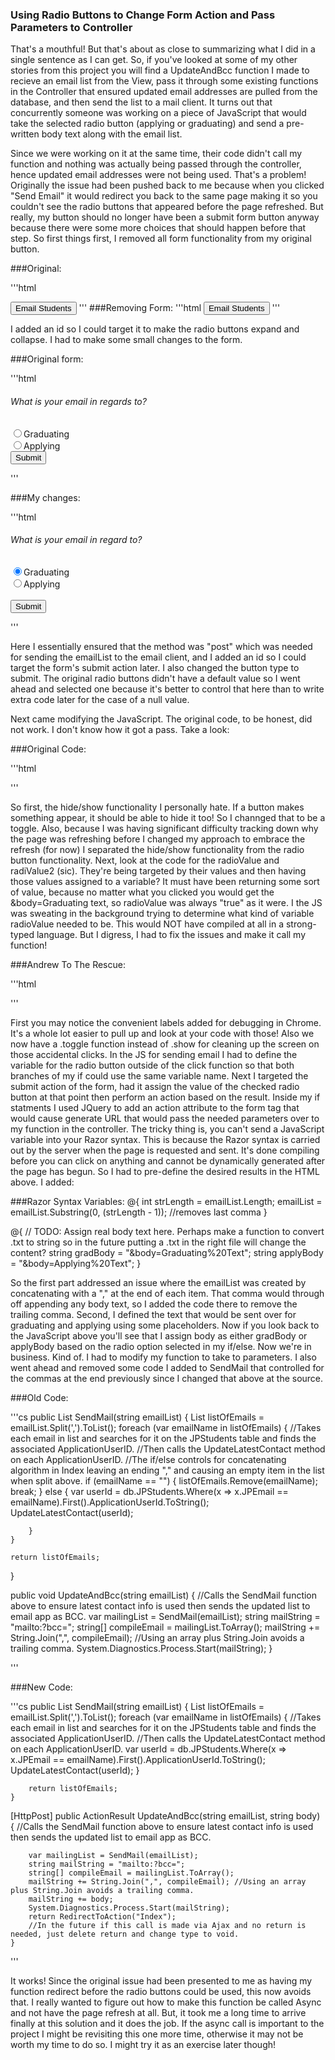 ### Using Radio Buttons to Change Form Action and Pass Parameters to Controller

That's a mouthful!  But that's about as close to summarizing what I did in a single sentence as I can get.  So, if you've looked at some of my other stories from this project you will find a UpdateAndBcc function I made to recieve an email list from the View, pass it through some existing functions in the Controller that ensured updated email addresses are pulled from the database, and then send the list to a mail client.  It turns out that concurrently someone was working on a piece of JavaScript that would take the selected radio button (applying or graduating) and send a pre-written body text along with the email list.

Since we were working on it at the same time, their code didn't call my function and nothing was actually being passed through the controller, hence updated email addresses were not being used.  That's a problem!  Originally the issue had been pushed back to me because when you clicked "Send Email" it would redirect you back to the same page making it so you couldn't see the radio buttons that appeared before the page refreshed.  But really, my button should no longer have been a submit form button anyway because there were some more choices that should happen before that step.  So first things first, I removed all form functionality from my original button.

###Original:

'''html
<form style="display: inline" action="mailto:?bcc=@emailList" method="post">
	<button class="btn btn-primary">Email Students</button>
</form>
'''
###Removing Form:
 '''html
<button class="btn btn-primary" id="email-students" type="button">Email Students</button>
'''

I added an id so I could target it to make the radio buttons expand and collapse.  I had to make some small changes to the form.

###Original form:

'''html
<div id="email-students-popup">
	<h6>What is your email in regards to?</h6>
	<form>
		<input type="radio" name="email" value="graduating"/>Graduating<br />
		<input type="radio" name="email" value="applying"/>Applying<br />
		<button class="btn btn-primary"id="email-students-submit" type="button">Submit</button>
	</form>
</div>
'''

###My changes:

'''html
<div id="email-students-popup">
	<h6 class="mt-2">What is your email in regard to?</h6>
	<form id="submit-form" method="post">
		<input type="radio" name="email" value="graduating" checked="checked" />Graduating<br />
		<input type="radio" name="email" value="applying" />Applying<br /><br />
		<button class="btn btn-primary" type="submit" id="submit-button">Submit</button>
	</form>
</div>
'''

Here I essentially ensured that the method was "post" which was needed for sending the emailList to the email client, and I added an id so I could target the form's submit action later.  I also changed the button type to submit.  The original radio buttons didn't have a default value so I went ahead and selected one because it's better to control that here than to write extra code later for the case of a null value.

Next came modifying the JavaScript.  The original code, to be honest, did not work.  I don't know how it got a pass.  Take a look:

###Original Code:

'''html
<script type="text/javascript">
	$("#email-students-popup").hide();
	$("form#email-students").click(function () {
		$("#email-students-popup").show();
	});
	$("#email-students-submit").click(function () {
		var radioValue = $("input[value='graduating']:checked").val();
		var radiValue2 = $("input[value='applying']:checked").val();
		if (radioValue) {
			window.open('mailto:?bcc=@emailList?&body=Graduating');
		}
		else if (radiValue2) {
			window.open('mailto:?bcc=@emailList?&body=Applying');
		}
		else {
			alert("Please select an option.");
		}
	});
</script>
'''

So first, the hide/show functionality I personally hate.  If a button makes something appear, it should be able to hide it too!  So I channged that to be a toggle.  Also, because I was having significant difficulty tracking down why the page was refreshing before I changed my approach to embrace the refresh (for now) I separated the hide/show functionality from the radio button functionality.  Next, look at the code for the radioValue and radiValue2 (sic).  They're being targeted by their values and then having those values assigned to a variable? It must have been returning some sort of value, because no matter what you clicked you would get the &body=Graduating text, so radioValue was always "true" as it were.  I the JS was sweating in the background trying to determine what kind of variable radioValue needed to be.  This would NOT have compiled at all in a strong-typed language.  But I digress, I had to fix the issues and make it call my function!

###Andrew To The Rescue:

'''html
<!-- JS to toggle radio options when email button clicked-->
<script type="text/javascript">
	$("#email-students-popup").hide();
	$("#email-students").click(function () {
		$("#email-students-popup").toggle();
	});
</script>

<!-- JS for Sending Email -->
<script type="text/javascript">
	var radioInput = "default"
	$("#submit-form").submit(function () {
		radioInput = $("input[name='email']:checked").val();
		if (radioInput == "graduating") {

				$("#submit-form").attr("action", "@Html.Raw(@Url.Action("UpdateAndBcc", "JPStudentRundown", new { emailList = emailList , body = gradBody }))" );
				document.getElementById("submit-email").submit();
			}
			else if (radioInput == "applying") {
				$("#submit-form").attr("action", "@Html.Raw(@Url.Action("UpdateAndBcc", "JPStudentRundown", new { emailList =emailList, body = applyBody }))" );
				document.getElementById("submit-email").submit();
			}
			else {
				alert("Something went wrong");
			}
	});

</script>
'''

First you may notice the convenient labels added for debugging in Chrome.  It's a whole lot easier to pull up and look at your code with those!  Also we now have a .toggle function instead of .show for cleaning up the screen on those accidental clicks.  In the JS for sending email I had to define the variable for the radio button outside of the click function so that both branches of my if could use the same variable name.  Next I targeted the submit action of the form, had it assign the value of the checked radio button at that point then perform an action based on the result.  Inside my if statments I used JQuery to add an action attribute to the form tag that would cause generate URL that would pass the needed parameters over to my function in the controller.  The tricky thing is, you can't send a JavaScript variable into your Razor syntax.  This is because the Razor syntax is carried out by the server when the page is requested and sent.  It's done compiling before you can click on anything and cannot be dynamically generated after the page has begun.  So I had to pre-define the desired results in the HTML above.  I added:

###Razor Syntax Variables:
@{
	int strLength = emailList.Length;
	emailList = emailList.Substring(0, (strLength - 1)); //removes last comma
 }
 
 @{
        // TODO: Assign real body text here. Perhaps make a function to convert .txt to string so in the future putting a .txt in the right file will change the content?
        string gradBody = "&body=Graduating%20Text";
        string applyBody = "&body=Applying%20Text";
    }

So the first part addressed an issue where the emailList was created by concatenating with a "," at the end of each item.  That comma would through off appending any body text, so I added the code there to remove the trailing comma.  Second, I defined the text that would be sent over for graduating and applying using some placeholders.  Now if you look back to the JavaScript above you'll see that I assign body as either gradBody or applyBody based on the radio option selected in my if/else.  Now we're in business.  Kind of.  I had to modify my function to take to parameters.  I also went ahead and removed some code I added to SendMail that controlled for the commas at the end previously since I changed that above at the source.

###Old Code:

'''cs
public List<string> SendMail(string emailList)
{
	List<string> listOfEmails = emailList.Split(',').ToList();
	foreach (var emailName in listOfEmails)
	{
		//Takes each email in list and searches for it on the JPStudents table and finds the associated ApplicationUserID.
		//Then calls the UpdateLatestContact method on each ApplicationUserID.
		//The if/else controls for concatenating algorithm in Index leaving an ending "," and causing an empty item in the list when split above.
		if (emailName == "")
		{
			listOfEmails.Remove(emailName);
			break;
		}
		else
		{
			var userId = db.JPStudents.Where(x => x.JPEmail == emailName).First().ApplicationUserId.ToString();
			UpdateLatestContact(userId);

		}
	}

	return listOfEmails;
}

public void UpdateAndBcc(string emailList)
{
	//Calls the SendMail function above to ensure latest contact info is used then sends the updated list to email app as BCC.
	var mailingList = SendMail(emailList);
	string mailString = "mailto:?bcc=";
	string[] compileEmail = mailingList.ToArray();
	mailString += String.Join(",", compileEmail); //Using an array plus String.Join avoids a trailing comma.
	System.Diagnostics.Process.Start(mailString);
}

'''

###New Code:

'''cs
public List<string> SendMail(string emailList)
	{
		List<string> listOfEmails = emailList.Split(',').ToList();
		foreach (var emailName in listOfEmails)
		{
			//Takes each email in list and searches for it on the JPStudents table and finds the associated ApplicationUserID.
			//Then calls the UpdateLatestContact method on each ApplicationUserID.
			var userId = db.JPStudents.Where(x => x.JPEmail == emailName).First().ApplicationUserId.ToString();
			UpdateLatestContact(userId);
		}

		return listOfEmails;
	}

[HttpPost]
	public ActionResult UpdateAndBcc(string emailList, string body)
	{
		//Calls the SendMail function above to ensure latest contact info is used then sends the updated list to email app as BCC.
		
		var mailingList = SendMail(emailList);
		string mailString = "mailto:?bcc=";
		string[] compileEmail = mailingList.ToArray();
		mailString += String.Join(",", compileEmail); //Using an array plus String.Join avoids a trailing comma.
		mailString += body;
		System.Diagnostics.Process.Start(mailString);
		return RedirectToAction("Index");
		//In the future if this call is made via Ajax and no return is needed, just delete return and change type to void.
	}
'''

It works!  Since the original issue had been presented to me as having my function redirect before the radio buttons could be used, this now avoids that.  I really wanted to figure out how to make this function be called Async and not have the page refresh at all.  But, it took me a long time to arrive finally at this solution and it does the job.  If the async call is important to the project I might be revisiting this one more time, otherwise it may not be worth my time to do so.  I might try it as an exercise later though!


